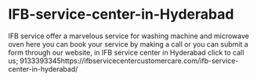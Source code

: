# IFB-service-center-in-Hyderabad
IFB service offer a marvelous service for washing machine and microwave oven here you can book your service by making a call or you can submit a form through our website, in IFB service center in Hyderabad click to call us; 9133393345https://ifbservicecentercustomercare.com/ifb-service-center-in-hyderabad/
